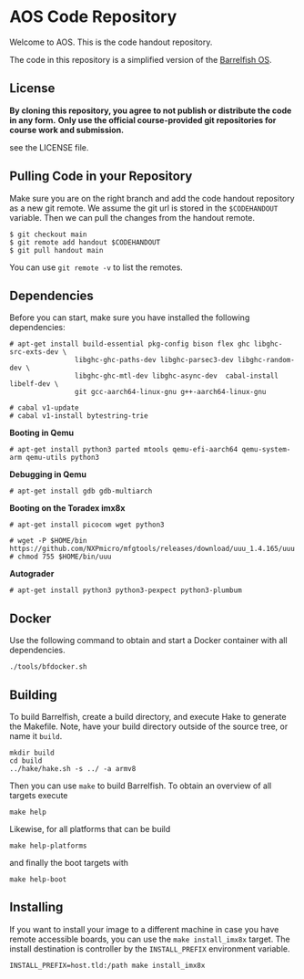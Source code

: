 # AOS Code Repository

Welcome to AOS. This is the code handout repository.

The code in this repository is a simplified version of the [Barrelfish OS](barrelfish.org).


## License

**By cloning this repository, you agree to not publish or distribute the code in any form.**
**Only use the official course-provided git repositories for course work and submission.**

see the LICENSE file.

## Pulling Code in your Repository

Make sure you are on the right branch and add the code handout repository as a new git remote.
We assume the git url is stored in the `$CODEHANDOUT` variable.
Then we can pull the changes from the handout remote.

```
$ git checkout main
$ git remote add handout $CODEHANDOUT
$ git pull handout main
```

You can use `git remote -v` to list the remotes.

## Dependencies

Before you can start, make sure you have installed the following dependencies:

```
# apt-get install build-essential pkg-config bison flex ghc libghc-src-exts-dev \
                libghc-ghc-paths-dev libghc-parsec3-dev libghc-random-dev \
                libghc-ghc-mtl-dev libghc-async-dev  cabal-install libelf-dev \
                git gcc-aarch64-linux-gnu g++-aarch64-linux-gnu

# cabal v1-update
# cabal v1-install bytestring-trie
```

**Booting in Qemu**

```
# apt-get install python3 parted mtools qemu-efi-aarch64 qemu-system-arm qemu-utils python3
```

**Debugging in Qemu**
```
# apt-get install gdb gdb-multiarch
```

**Booting on the Toradex imx8x**

```
# apt-get install picocom wget python3

# wget -P $HOME/bin https://github.com/NXPmicro/mfgtools/releases/download/uuu_1.4.165/uuu
# chmod 755 $HOME/bin/uuu
```

**Autograder**

```
# apt-get install python3 python3-pexpect python3-plumbum
```

## Docker

Use the following command to obtain and start a Docker container with all dependencies.

```
./tools/bfdocker.sh
```

## Building

To build Barrelfish, create a build directory, and execute Hake to generate the Makefile.
Note, have your build directory outside of the source tree, or name it `build`.

```
mkdir build
cd build
../hake/hake.sh -s ../ -a armv8
```

Then you can use `make` to build Barrelfish. To obtain an overview of all targets execute
```
make help
```

Likewise, for all platforms that can be build

```
make help-platforms
```

and finally the boot targets with

```
make help-boot
```

## Installing

If you want to install your image to a different machine in case you have remote accessible
boards, you can use the `make install_imx8x` target. The install destination is controller  by
the `INSTALL_PREFIX` environment variable.

```
INSTALL_PREFIX=host.tld:/path make install_imx8x
```
